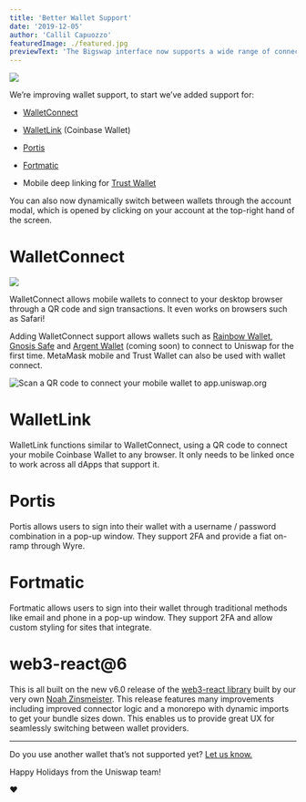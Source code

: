 ```yaml
---
title: 'Better Wallet Support'
date: '2019-12-05'
author: 'Callil Capuozzo'
featuredImage: ./featured.jpg
previewText: 'The Bigswap interface now supports a wide range of connection types including Wallet Connect!'
---
```


![](https://cdn-images-1.medium.com/max/5400/1*7wgRREUzm8paSw9ZrR4uYw.png)

We’re improving wallet support, to start we’ve added support for:

- [WalletConnect](https://walletconnect.org/)

- [WalletLink](https://www.walletlink.org/#/) (Coinbase Wallet)

- [Portis](https://www.portis.io/)

- [Fortmatic](https://fortmatic.com/)

- Mobile deep linking for [Trust Wallet](https://trustwallet.com/)

You can also now dynamically switch between wallets through the account modal, which is opened by clicking on your account at the top-right hand of the screen.

# WalletConnect

![](https://cdn-images-1.medium.com/max/2342/1*7Jkmgn-WeF8qdzJDd4sGsg.png)

WalletConnect allows mobile wallets to connect to your desktop browser through a QR code and sign transactions. It even works on browsers such as Safari!

Adding WalletConnect support allows wallets such as [Rainbow Wallet](https://rainbow.me/), [Gnosis Safe](https://safe.gnosis.io/) and [Argent Wallet](https://www.argent.xyz/) (coming soon) to connect to Uniswap for the first time. MetaMask mobile and Trust Wallet can also be used with wallet connect.

![Scan a QR code to connect your mobile wallet to app.uniswap.org](https://cdn-images-1.medium.com/max/1920/1*8A9MDGkWmQnPi8g0LtVndA.gif)

# WalletLink

WalletLink functions similar to WalletConnect, using a QR code to connect your mobile Coinbase Wallet to any browser. It only needs to be linked once to work across all dApps that support it.

# Portis

Portis allows users to sign into their wallet with a username / password combination in a pop-up window. They support 2FA and provide a fiat on-ramp through Wyre.

# Fortmatic

Fortmatic allows users to sign into their wallet through traditional methods like email and phone in a pop-up window. They support 2FA and allow custom styling for sites that integrate.

# web3-react@6

This is all built on the new v6.0 release of the [web3-react library](https://github.com/NoahZinsmeister/web3-react) built by our very own [Noah Zinsmeister](https://twitter.com/NoahZinsmeister). This release features many improvements including improved connector logic and a monorepo with dynamic imports to get your bundle sizes down. This enables us to provide great UX for seamlessly switching between wallet providers.

---

Do you use another wallet that’s not supported yet? [Let us know.](http://contact@uniswap.org)

Happy Holidays from the Uniswap team!

❤
